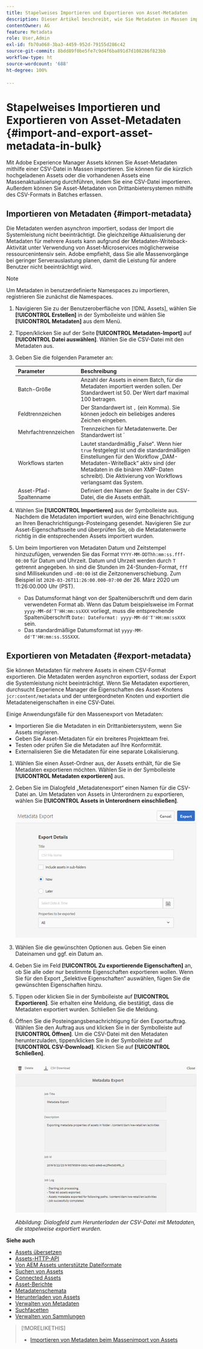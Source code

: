 ```yaml
---
title: Stapelweises Importieren und Exportieren von Asset-Metadaten
description: Dieser Artikel beschreibt, wie Sie Metadaten in Massen importieren und exportieren können.
contentOwner: AG
feature: Metadata
role: User,Admin
exl-id: fb70a068-3ba3-4459-952d-79155d286c42
source-git-commit: 8bdd89f0be5fe7c9d4f6ba891d7d108286f823bb
workflow-type: ht
source-wordcount: '688'
ht-degree: 100%

---
```


# Stapelweises Importieren und Exportieren von Asset-Metadaten  {#import-and-export-asset-metadata-in-bulk}

Mit Adobe Experience Manager Assets können Sie Asset-Metadaten mithilfe einer CSV-Datei in Massen importieren. Sie können für die kürzlich hochgeladenen Assets oder die vorhandenen Assets eine Massenaktualisierung durchführen, indem Sie eine CSV-Datei importieren. Außerdem können Sie Asset-Metadaten von Drittanbietersystemen mithilfe des CSV-Formats in Batches erfassen.

## Importieren von Metadaten {#import-metadata}

Die Metadaten werden asynchron importiert, sodass der Import die Systemleistung nicht beeinträchtigt. Die gleichzeitige Aktualisierung der Metadaten für mehrere Assets kann aufgrund der Metadaten-Writeback-Aktivität unter Verwendung von Asset-Microservices möglicherweise ressourcenintensiv sein. Adobe empfiehlt, dass Sie alle Massenvorgänge bei geringer Serverauslastung planen, damit die Leistung für andere Benutzer nicht beeinträchtigt wird.

>[!NOTE]
>
>Um Metadaten in benutzerdefinierte Namespaces zu importieren, registrieren Sie zunächst die Namespaces.

1. Navigieren Sie zu der Benutzeroberfläche von [!DNL Assets], wählen Sie **[!UICONTROL Erstellen]** in der Symbolleiste und wählen Sie **[!UICONTROL Metadaten]** aus dem Menü.
1. Tippen/klicken Sie auf der Seite **[!UICONTROL Metadaten-Import]** auf **[!UICONTROL Datei auswählen]**. Wählen Sie die CSV-Datei mit den Metadaten aus.
1. Geben Sie die folgenden Parameter an:

   | Parameter | Beschreibung |
   | ---------------------- | ------- |
   | Batch-Größe | Anzahl der Assets in einem Batch, für die Metadaten importiert werden sollen. Der Standardwert ist 50. Der Wert darf maximal 100 betragen. |
   | Feldtrennzeichen | Der Standardwert ist `,` (ein Komma). Sie können jedoch ein beliebiges anderes Zeichen eingeben. |
   | Mehrfachtrennzeichen | Trennzeichen für Metadatenwerte. Der Standardwert ist `|`. |
   | Workflows starten | Lautet standardmäßig „False“. Wenn hier `true` festgelegt ist und die standardmäßigen Einstellungen für den Workflow „DAM-Metadaten-WriteBack“ aktiv sind (der Metadaten in die binären XMP-Daten schreibt). Die Aktivierung von Workflows verlangsamt das System. |
   | Asset-Pfad-Spaltenname | Definiert den Namen der Spalte in der CSV-Datei, die die Assets enthält. |

1. Wählen Sie **[!UICONTROL Importieren]** aus der Symbolleiste aus. Nachdem die Metadaten importiert wurden, wird eine Benachrichtigung an Ihren Benachrichtigungs-Posteingang gesendet. Navigieren Sie zur Asset-Eigenschaftsseite und überprüfen Sie, ob die Metadatenwerte richtig in die entsprechenden Assets importiert wurden.

1. Um beim Importieren von Metadaten Datum und Zeitstempel hinzuzufügen, verwenden Sie das Format `YYYY-MM-DDThh:mm:ss.fff-00:00` für Datum und Uhrzeit. Datum und Uhrzeit werden durch `T` getrennt angegeben. `hh` sind die Stunden im 24-Stunden-Format, `fff` sind Millisekunden und `-00:00` ist die Zeitzonenverschiebung. Zum Beispiel ist `2020-03-26T11:26:00.000-07:00` der 26. März 2020 um 11:26:00.000 Uhr (PST).

   * Das Datumsformat hängt von der Spaltenüberschrift und dem darin verwendeten Format ab. Wenn das Datum beispielsweise im Format `yyyy-MM-dd'T'HH:mm:ssXXX` vorliegt, muss die entsprechende Spaltenüberschrift `Date: DateFormat: yyyy-MM-dd'T'HH:mm:ssXXX` sein.
   * Das standardmäßige Datumsformat ist `yyyy-MM-dd'T'HH:mm:ss.SSSXXX`.

<!-- Hidden via cqdoc-17869>

>[!CAUTION]
>
>If the date format does not match `YYYY-MM-DDThh:mm:ss.fff-00:00`, the date values are not set. The date formats of exported metadata CSV file is in the format `YYYY-MM-DDThh:mm:ss-00:00`. If you want to import it, convert it to the acceptable format by adding the nanoseconds value denoted by `fff`.
-->

## Exportieren von Metadaten {#export-metadata}

Sie können Metadaten für mehrere Assets in einem CSV-Format exportieren. Die Metadaten werden asynchron exportiert, sodass der Export die Systemleistung nicht beeinträchtigt. Wenn Sie Metadaten exportieren, durchsucht Experience Manager die Eigenschaften des Asset-Knotens `jcr:content/metadata` und der untergeordneten Knoten und exportiert die Metadateneigenschaften in eine CSV-Datei.

Einige Anwendungsfälle für den Massenexport von Metadaten:

* Importieren Sie die Metadaten in ein Drittanbietersystem, wenn Sie Assets migrieren.
* Geben Sie Asset-Metadaten für ein breiteres Projektteam frei.
* Testen oder prüfen Sie die Metadaten auf Ihre Konformität.
* Externalisieren Sie die Metadaten für eine separate Lokalisierung.

1. Wählen Sie einen Asset-Ordner aus, der Assets enthält, für die Sie Metadaten exportieren möchten. Wählen Sie in der Symbolleiste **[!UICONTROL Metadaten exportieren]** aus.
1. Geben Sie im Dialogfeld „Metadatenexport“ einen Namen für die CSV-Datei an. Um Metadaten von Assets in Unterordnern zu exportieren, wählen Sie **[!UICONTROL Assets in Unterordnern einschließen]**.

   ![Benutzeroberfläche und Optionen zum Exportieren von Metadaten aller Assets in einem Ordner](assets/export_metadata_page.png "Benutzeroberfläche und Optionen zum Exportieren von Metadaten aller Assets in einem Ordner")

1. Wählen Sie die gewünschten Optionen aus. Geben Sie einen Dateinamen und ggf. ein Datum an.

1. Geben Sie im Feld **[!UICONTROL Zu exportierende Eigenschaften]** an, ob Sie alle oder nur bestimmte Eigenschaften exportieren wollen. Wenn Sie für den Export „Selektive Eigenschaften“ auswählen, fügen Sie die gewünschten Eigenschaften hinzu.

1. Tippen oder klicken Sie in der Symbolleiste auf **[!UICONTROL Exportieren]**. Sie erhalten eine Meldung, die bestätigt, dass die Metadaten exportiert wurden. Schließen Sie die Meldung.
1. Öffnen Sie die Posteingangsbenachrichtigung für den Exportauftrag. Wählen Sie den Auftrag aus und klicken Sie in der Symbolleiste auf **[!UICONTROL Öffnen]**. Um die CSV-Datei mit den Metadaten herunterzuladen, tippen/klicken Sie in der Symbolleiste auf **[!UICONTROL CSV-Download]**. Klicken Sie auf **[!UICONTROL Schließen]**.

   ![Dialogfeld zum Herunterladen der CSV-Datei mit Metadaten, die stapelweise exportiert wurden](assets/csv_download.png)

   *Abbildung: Dialogfeld zum Herunterladen der CSV-Datei mit Metadaten, die stapelweise exportiert wurden.*

**Siehe auch**

* [Assets übersetzen](translate-assets.md)
* [Assets-HTTP-API](mac-api-assets.md)
* [Von AEM Assets unterstützte Dateiformate](file-format-support.md)
* [Suchen von Assets](search-assets.md)
* [Connected Assets](use-assets-across-connected-assets-instances.md)
* [Asset-Berichte](asset-reports.md)
* [Metadatenschemata](metadata-schemas.md)
* [Herunterladen von Assets](download-assets-from-aem.md)
* [Verwalten von Metadaten](manage-metadata.md)
* [Suchfacetten](search-facets.md)
* [Verwalten von Sammlungen](manage-collections.md)

>[!MORELIKETHIS]
>
>* [Importieren von Metadaten beim Massenimport von Assets](/help/assets/add-assets.md#asset-bulk-ingestor)

